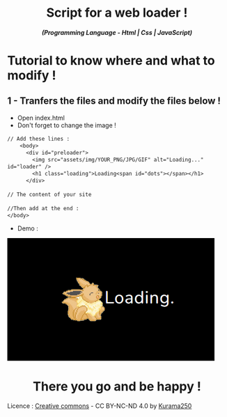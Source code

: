 <h1 align="center">Script for a web loader !</h1>
<em><h5 align="center">(Programming Language - Html | Css | JavaScript)</h5></em>

# Tutorial to know where and what to modify !

## 1 - Tranfers the files and modify the files below !

- Open index.html
- Don't forget to change the image !

```
// Add these lines :
    <body>
      <div id="preloader">
        <img src="assets/img/YOUR_PNG/JPG/GIF" alt="Loading..." id="loader" />
        <h1 class="loading">Loading<span id="dots"></span></h1>
      </div>

// The content of your site

//Then add at the end :
</body>
```

- Demo : 

![alt text](https://github.com/Kurama250/Web_loader/blob/main/loader.png?raw=true)

<h1 align="center">There you go and be happy !</h1>

Licence : [Creative commons](https://creativecommons.org/licenses/by-nc-nd/4.0/deed.en) - CC BY-NC-ND 4.0 by [Kurama250](https://github.com/Kurama250) 
